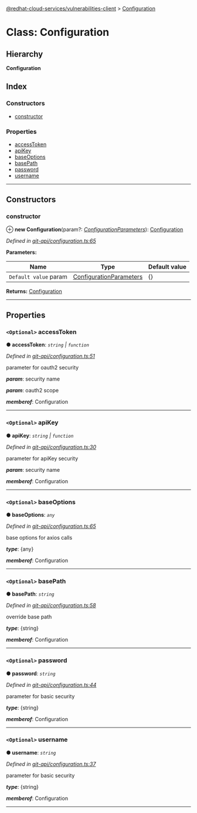 [@redhat-cloud-services/vulnerabilities-client](../README.md) > [Configuration](../classes/configuration.md)

# Class: Configuration

## Hierarchy

**Configuration**

## Index

### Constructors

* [constructor](configuration.md#constructor)

### Properties

* [accessToken](configuration.md#accesstoken)
* [apiKey](configuration.md#apikey)
* [baseOptions](configuration.md#baseoptions)
* [basePath](configuration.md#basepath)
* [password](configuration.md#password)
* [username](configuration.md#username)

---

## Constructors

<a id="constructor"></a>

###  constructor

⊕ **new Configuration**(param?: *[ConfigurationParameters](../interfaces/configurationparameters.md)*): [Configuration](configuration.md)

*Defined in [git-api/configuration.ts:65](https://github.com/karelhala/javascript-clients/blob/master/packages/vulnerabilities/git-api/configuration.ts#L65)*

**Parameters:**

| Name | Type | Default value |
| ------ | ------ | ------ |
| `Default value` param | [ConfigurationParameters](../interfaces/configurationparameters.md) |  {} |

**Returns:** [Configuration](configuration.md)

___

## Properties

<a id="accesstoken"></a>

### `<Optional>` accessToken

**● accessToken**: *`string` \| `function`*

*Defined in [git-api/configuration.ts:51](https://github.com/karelhala/javascript-clients/blob/master/packages/vulnerabilities/git-api/configuration.ts#L51)*

parameter for oauth2 security

*__param__*: security name

*__param__*: oauth2 scope

*__memberof__*: Configuration

___
<a id="apikey"></a>

### `<Optional>` apiKey

**● apiKey**: *`string` \| `function`*

*Defined in [git-api/configuration.ts:30](https://github.com/karelhala/javascript-clients/blob/master/packages/vulnerabilities/git-api/configuration.ts#L30)*

parameter for apiKey security

*__param__*: security name

*__memberof__*: Configuration

___
<a id="baseoptions"></a>

### `<Optional>` baseOptions

**● baseOptions**: *`any`*

*Defined in [git-api/configuration.ts:65](https://github.com/karelhala/javascript-clients/blob/master/packages/vulnerabilities/git-api/configuration.ts#L65)*

base options for axios calls

*__type__*: {any}

*__memberof__*: Configuration

___
<a id="basepath"></a>

### `<Optional>` basePath

**● basePath**: *`string`*

*Defined in [git-api/configuration.ts:58](https://github.com/karelhala/javascript-clients/blob/master/packages/vulnerabilities/git-api/configuration.ts#L58)*

override base path

*__type__*: {string}

*__memberof__*: Configuration

___
<a id="password"></a>

### `<Optional>` password

**● password**: *`string`*

*Defined in [git-api/configuration.ts:44](https://github.com/karelhala/javascript-clients/blob/master/packages/vulnerabilities/git-api/configuration.ts#L44)*

parameter for basic security

*__type__*: {string}

*__memberof__*: Configuration

___
<a id="username"></a>

### `<Optional>` username

**● username**: *`string`*

*Defined in [git-api/configuration.ts:37](https://github.com/karelhala/javascript-clients/blob/master/packages/vulnerabilities/git-api/configuration.ts#L37)*

parameter for basic security

*__type__*: {string}

*__memberof__*: Configuration

___

